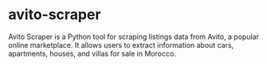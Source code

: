 # avito-scraper
Avito Scraper is a Python tool for scraping listings data from Avito, a popular online marketplace. It allows users to extract information about cars, apartments, houses, and villas for sale in Morocco.
